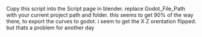 Copy this script into the Script page in blender. replace Godot_File_Path with your current project path and folder.
this seems to get 90% of the way there, to export the curves to godot.
i seem to get the X Z orentation flipped. but thats a problem for another day
